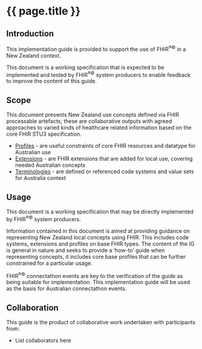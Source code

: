 # {{ page.title }}


## Introduction
This implementation guide is provided to support the use of FHIR<sup>&reg;&copy;</sup> in a New Zealand context.

This document is a working specification that is expected to be implemented and tested by FHIR<sup>&reg;&copy;</sup> system producers
to enable feedback to improve the content of this guide.

## Scope

This document presents New Zealand use concepts defined via FHIR processable artefacts; these are collaborative outputs with agreed approaches to varied kinds of healthcare related information based on the core FHIR STU3 specification. 
* [Profiles](profiles.html) - are useful constraints of core FHIR resources and datatype for Australian use
* [Extensions](extensions.html) - are FHIR extensions that are added for local use, covering needed Australian concepts
* [Terminologies](terminology.html) - are defined or referenced code systems and value sets for Australia context



## Usage

This document is a working specification that may be directly implemented by FHIR<sup>&reg;&copy;</sup> system producers.

Information contained in this document is aimed at providing guidance on representing New Zealand local concepts 
using FHIR. This includes code systems, extensions and profiles on base FHIR types.  The content of the IG is 
general in nature and seeks to provide a ‘how-to’ guide when representing concepts, it includes core base
profiles that can be further constrained for a particular usage.

FHIR<sup>&reg;&copy;</sup> connectathon events are key to the verification of the guide as being suitable for 
implementation. This implementation guide will be used as the basis for Australian connectathon events.

## Collaboration
This guide is the product of collaborative work undertaken with participants from:

* List collaborators here











